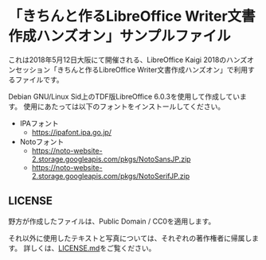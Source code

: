 # 「きちんと作るLibreOffice Writer文書作成ハンズオン」サンプルファイル

これは2018年5月12日大阪にて開催される、LibreOffice Kaigi 2018のハンズオンセッション「きちんと作るLibreOffice Writer文書作成ハンズオン」で利用するファイルです。

Debian GNU/Linux Sid上のTDF版LibreOffice 6.0.3を使用して作成しています。
使用にあたっては以下のフォントをインストールしてください。

- IPAフォント
  - https://ipafont.ipa.go.jp/
- Notoフォント
  - https://noto-website-2.storage.googleapis.com/pkgs/NotoSansJP.zip
  - https://noto-website-2.storage.googleapis.com/pkgs/NotoSerifJP.zip

## LICENSE

野方が作成したファイルは、Public Domain / CC0を適用します。

それ以外に使用したテキストと写真については、それぞれの著作権者に帰属します。
詳しくは、[LICENSE.md](./LICENSE.md)をご覧ください。

